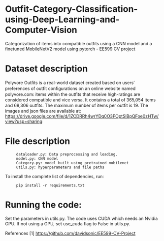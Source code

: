 # Outfit-Category-Classification-using-Deep-Learning-and-Computer-Vision
Categorization of items into compatible outfits using a CNN model and a finetuned MobileNetV2 model using pytorch - EE599 CV project

# Dataset description

Polyvore Outﬁts is a real-world dataset created based on users’ preferences of outﬁt conﬁgurations on an online website named polyvore.com: items within the outﬁts that receive high-ratings are considered compatible and vice versa. It contains a total of 365,054 items and 68,306 outﬁts. The maximum number of items per outﬁt is 19. The images and json files are available at: https://drive.google.com/file/d/1ZCDRRh4wrYDq0O3FOptSlBpQFoe0zHTw/view?usp=sharing

# File description
         dataloader.py: Data preprocessing and loading.
         model.py: CNN model
         Category.py: model built using pretrained mobilenet
         utils.py: hyperparameters and file paths

To install the complete list of dependencies, run:

         pip install -r requirements.txt

# Running the code:
Set the parameters in utils.py. The code uses CUDA which needs an Nvidia GPU. If not using a GPU, set use_cuda flag to False in utils.py.

References
[1] https://github.com/davidsonic/EE599-CV-Project
